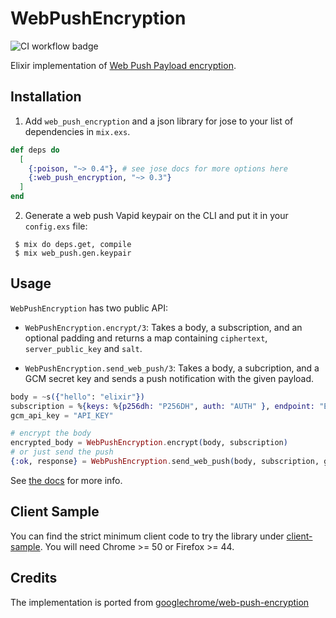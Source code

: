 # WebPushEncryption

![CI workflow badge](https://github.com/github/docs/actions/workflows/ci.yml/badge.svg)

Elixir implementation of [Web Push Payload encryption](https://developers.google.com/web/updates/2016/03/web-push-encryption?hl=en).

## Installation

1. Add `web_push_encryption` and a json library for jose to your list of dependencies in `mix.exs`.

  ```elixir
  def deps do
    [
      {:poison, "~> 0.4"}, # see jose docs for more options here
      {:web_push_encryption, "~> 0.3"}
    ]
  end
  ```

2. Generate a web push Vapid keypair on the CLI and put it in your `config.exs` file:

```
 $ mix do deps.get, compile
 $ mix web_push.gen.keypair
```

## Usage

`WebPushEncryption` has two public API:

* `WebPushEncryption.encrypt/3`: Takes a body, a subscription, and an optional padding and returns a map containing `ciphertext`, `server_public_key` and `salt`.

* `WebPushEncryption.send_web_push/3`: Takes a body, a subcription, and a GCM secret key and sends a push notification with the given payload.

```elixir
body = ~s({"hello": "elixir"})
subscription = %{keys: %{p256dh: "P256DH", auth: "AUTH" }, endpoint: "ENDPOINT"}
gcm_api_key = "API_KEY"

# encrypt the body
encrypted_body = WebPushEncryption.encrypt(body, subscription)
# or just send the push
{:ok, response} = WebPushEncryption.send_web_push(body, subscription, gcm_api_key)
```

See [the docs](https://hexdocs.pm/web_push_encryption) for more info.

## Client Sample

You can find the strict minimum client code to try the library under [client-sample](./client-sample/).
You will need Chrome >= 50 or Firefox >= 44.

## Credits

The implementation is ported from [googlechrome/web-push-encryption](https://github.com/GoogleChrome/web-push-encryption)
